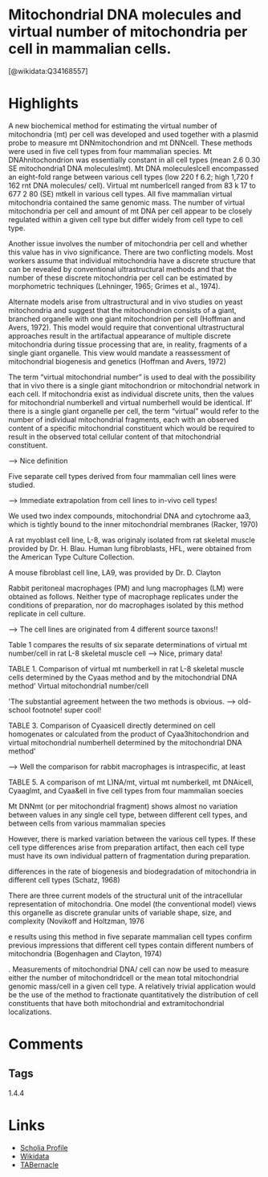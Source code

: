 
Mitochondrial DNA molecules and virtual number of mitochondria per cell in mammalian cells.
===========================================================================================
  
  [@wikidata:Q34168557]  

# Highlights

A new biochemical method for estimating the virtual number of mitochondria
(mt) per cell was developed and used together with a plasmid probe to
measure mt DNNmitochondrion and mt DNNcell. These methods were used
in five cell types from four mammalian species. Mt DNAhnitochondrion was
essentially constant in all cell types (mean 2.6 0.30 SE mitochondria1 DNA
moleculeslmt). Mt DNA moleculeslcell encompassed an eight-fold range between various cell types (low 220 f 6.2; high 1,720 f 162 rnt DNA molecules/
cell). Virtual mt numberlcell ranged from 83 k 17 to 677 2 80 (SE) mtkell in
various cell types. All five mammalian virtual mitochondria contained the
same genomic mass. The number of virtual mitochondria per cell and amount
of mt DNA per cell appear to be closely regulated within a given cell type but
differ widely from cell type to cell type.


Another issue involves the number of mitochondria
per cell and whether this value has in vivo significance.
There are two conflicting models.
Most workers assume that individual mitochondria
have a discrete structure that can be revealed by conventional ultrastructural methods and that the number
of these discrete mitochondria per cell can be estimated
by morphometric techniques (Lehninger, 1965; Grimes
et al., 1974).

Alternate models arise from ultrastructural and in
vivo studies on yeast mitochondria and suggest that the
mitochondrion consists of a giant, branched organelle
with one giant mitochondrion per cell (Hoffman and
Avers, 1972). This model would require that conventional ultrastructural approaches result in the artifactual appearance of multiple discrete mitochondria
during tissue processing that are, in reality, fragments
of a single giant organelle. This view would mandate a
reassessment of mitochondrial biogenesis and genetics
(Hoffman and Avers, 1972)

The term “virtual mitochondrial number” is used to
deal with the possibility that in vivo there is a single
giant mitochondrion or mitochondrial network in each
cell. If mitochondria exist as individual discrete units,
then the values for mitochondrial numberkell and virtual numberhell would be identical. If’ there is a single
giant organelle per cell, the term “virtual” would refer
to the number of individual mitochondrial fragments,
each with an observed content of a specific mitochondrial constituent which would be required to result in
the observed total cellular content of that mitochondrial
constituent.

--> Nice definition

Five separate cell types derived from four mammalian cell lines were studied. 

--> Immediate extrapolation from cell lines to in-vivo cell types!

We used two index compounds, mitochondrial DNA
and cytochrome aa3, which is tightly bound to the inner
mitochondrial membranes (Racker, 1970)


A rat myoblast cell line, L-8, was originaly isolated
from rat skeletal muscle provided by Dr. H. Blau. Human lung fibroblasts, HFL, were obtained from the
American Type Culture Collection.

A mouse fibroblast cell line, LA9, was provided by Dr.
D. Clayton

Rabbit peritoneal macrophages (PM) and lung macrophages (LM) were obtained as follows. Neither type of macrophage
replicates under the conditions of preparation, nor do
macrophages isolated by this method replicate in cell
culture. 

--> The cell lines are originated from 4 different source taxons!!

Table 1 compares the results of six separate determinations of virtual mt number/cell in rat L-8 skeletal
muscle cell
--> Nice, primary data!


TABLE 1. Comparison of virtual mt numberkell in rat L-8 skeletal
muscle cells determined by the Cyaas method and by the mitochondrial DNA method'
Virtual mitochondria1 number/cell

'The substantial agreement hetween the two methods is obvious.
--> old-school footnote! super cool!

TABLE 3. Comparison of Cyaasicell directly determined on cell homogenates or calculated from the
product of Cyaa3hitochondrion and virtual mitochondrial numberhell determined by the mitochondrial
DNA method' 

--> Well the comparison for rabbit macrophages is intraspecific, at least

TABLE 5. A comparison of mt L)NA/mt, virtual mt numberkell, mt DNAicell, Cyaaglmt, and Cyaa&ell in five cell types from four mammalian soecies

Mt
DNNmt (or per mitochondrial fragment) shows almost
no variation between values in any single cell type,
between different cell types, and between cells from
various mammalian species

However, there is marked variation between
the various cell types. If these cell type differences arise
from preparation artifact, then each cell type must have
its own individual pattern of fragmentation during
preparation.

differences in the rate of biogenesis and
biodegradation of mitochondria in different cell types
(Schatz, 1968)

There are three current models of the structural unit
of the intracellular representation of mitochondria. One
model (the conventional model) views this organelle as
discrete granular units of variable shape, size, and complexity (Novikoff and Holtzman, 1976

e results using this method in five separate
mammalian cell types confirm previous impressions that
different cell types contain different numbers of mitochondria (Bogenhagen and Clayton, 1974)

. Measurements of mitochondrial DNA/
cell can now be used to measure either the number of
mitochondridcell or the mean total mitochondrial genomic mass/cell in a given cell type. A relatively trivial
application would be the use of the method to fractionate
quantitatively the distribution of cell constituents that
have both mitochondrial and extramitochondrial localizations.

# Comments

## Tags
1.4.4
# Links
  
 * [Scholia Profile](https://scholia.toolforge.org/work/Q34168557)  
 * [Wikidata](https://www.wikidata.org/wiki/Q34168557)  
 * [TABernacle](https://tabernacle.toolforge.org/?#/tab/manual/Q34168557/P921%3BP4510)  
